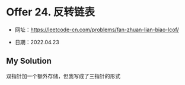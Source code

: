 # Offer 24. 反转链表
- 网址：https://leetcode-cn.com/problems/fan-zhuan-lian-biao-lcof/

- 日期：2022.04.23



## My Solution

双指针加一个额外存储，但我写成了三指针的形式
